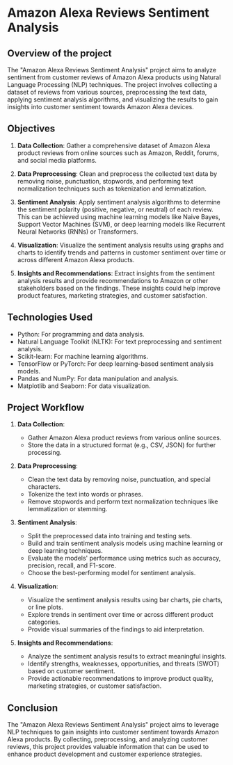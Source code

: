 # Amazon Alexa Reviews Sentiment Analysis

## Overview of the project

The "Amazon Alexa Reviews Sentiment Analysis" project aims to analyze sentiment from customer reviews of Amazon Alexa products using Natural Language Processing (NLP) techniques. The project involves collecting a dataset of reviews from various sources, preprocessing the text data, applying sentiment analysis algorithms, and visualizing the results to gain insights into customer sentiment towards Amazon Alexa devices.

## Objectives

1. **Data Collection**: Gather a comprehensive dataset of Amazon Alexa product reviews from online sources such as Amazon, Reddit, forums, and social media platforms.

2. **Data Preprocessing**: Clean and preprocess the collected text data by removing noise, punctuation, stopwords, and performing text normalization techniques such as tokenization and lemmatization.

3. **Sentiment Analysis**: Apply sentiment analysis algorithms to determine the sentiment polarity (positive, negative, or neutral) of each review. This can be achieved using machine learning models like Naive Bayes, Support Vector Machines (SVM), or deep learning models like Recurrent Neural Networks (RNNs) or Transformers.

4. **Visualization**: Visualize the sentiment analysis results using graphs and charts to identify trends and patterns in customer sentiment over time or across different Amazon Alexa products.

5. **Insights and Recommendations**: Extract insights from the sentiment analysis results and provide recommendations to Amazon or other stakeholders based on the findings. These insights could help improve product features, marketing strategies, and customer satisfaction.

## Technologies Used

- Python: For programming and data analysis.
- Natural Language Toolkit (NLTK): For text preprocessing and sentiment analysis.
- Scikit-learn: For machine learning algorithms.
- TensorFlow or PyTorch: For deep learning-based sentiment analysis models.
- Pandas and NumPy: For data manipulation and analysis.
- Matplotlib and Seaborn: For data visualization.

## Project Workflow

1. **Data Collection**: 
   - Gather Amazon Alexa product reviews from various online sources.
   - Store the data in a structured format (e.g., CSV, JSON) for further processing.

2. **Data Preprocessing**:
   - Clean the text data by removing noise, punctuation, and special characters.
   - Tokenize the text into words or phrases.
   - Remove stopwords and perform text normalization techniques like lemmatization or stemming.

3. **Sentiment Analysis**:
   - Split the preprocessed data into training and testing sets.
   - Build and train sentiment analysis models using machine learning or deep learning techniques.
   - Evaluate the models' performance using metrics such as accuracy, precision, recall, and F1-score.
   - Choose the best-performing model for sentiment analysis.

4. **Visualization**:
   - Visualize the sentiment analysis results using bar charts, pie charts, or line plots.
   - Explore trends in sentiment over time or across different product categories.
   - Provide visual summaries of the findings to aid interpretation.

5. **Insights and Recommendations**:
   - Analyze the sentiment analysis results to extract meaningful insights.
   - Identify strengths, weaknesses, opportunities, and threats (SWOT) based on customer sentiment.
   - Provide actionable recommendations to improve product quality, marketing strategies, or customer satisfaction.

## Conclusion

The "Amazon Alexa Reviews Sentiment Analysis" project aims to leverage NLP techniques to gain insights into customer sentiment towards Amazon Alexa products. By collecting, preprocessing, and analyzing customer reviews, this project provides valuable information that can be used to enhance product development and customer experience strategies.
